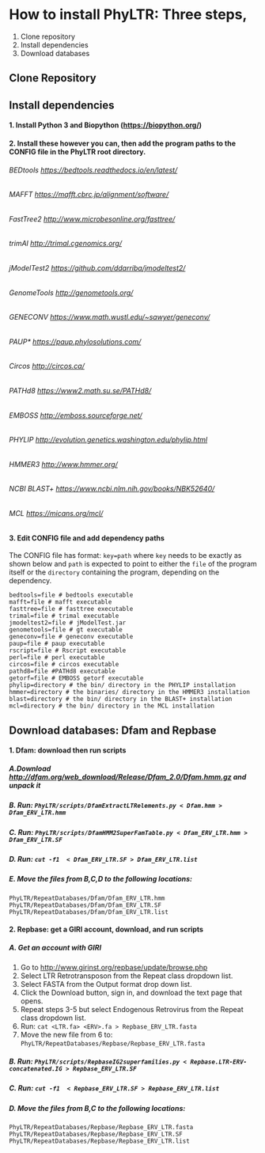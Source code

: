 # How to install PhyLTR: Three steps,

1. Clone repository
2. Install dependencies
3. Download databases

## Clone Repository

## Install dependencies

#### 1. Install Python 3 and Biopython (https://biopython.org/)

#### 2. Install these however you can, then add the program paths to the CONFIG file in the PhyLTR root directory.

###### BEDtools	https://bedtools.readthedocs.io/en/latest/
###### MAFFT		https://mafft.cbrc.jp/alignment/software/
###### FastTree2	http://www.microbesonline.org/fasttree/
###### trimAl		http://trimal.cgenomics.org/
###### jModelTest2	https://github.com/ddarriba/jmodeltest2/
###### GenomeTools	http://genometools.org/
###### GENECONV	https://www.math.wustl.edu/~sawyer/geneconv/
###### PAUP*		https://paup.phylosolutions.com/
###### Circos		http://circos.ca/
###### PATHd8		https://www2.math.su.se/PATHd8/
###### EMBOSS		http://emboss.sourceforge.net/
###### PHYLIP		http://evolution.genetics.washington.edu/phylip.html
###### HMMER3		http://www.hmmer.org/
###### NCBI BLAST+	https://www.ncbi.nlm.nih.gov/books/NBK52640/
###### MCL		https://micans.org/mcl/

#### 3. Edit CONFIG file and add dependency paths

The CONFIG file has format: `key=path` where `key` needs to be exactly as shown below and `path` is expected to point to either the `file` of the program itself or the `directory` containing the program, depending on the dependency.

```
bedtools=file # bedtools executable
mafft=file # mafft executable
fasttree=file # fasttree executable
trimal=file # trimal executable
jmodeltest2=file # jModelTest.jar
genometools=file # gt executable
geneconv=file # geneconv executable
paup=file # paup executable
rscript=file # Rscript executable
perl=file # perl executable
circos=file # circos executable
pathd8=file #PATHd8 executable
getorf=file # EMBOSS getorf executable
phylip=directory # the bin/ directory in the PHYLIP installation
hmmer=directory # the binaries/ directory in the HMMER3 installation
blast=directory # the bin/ directory in the BLAST+ installation
mcl=directory # the bin/ directory in the MCL installation
```

## Download databases: Dfam and Repbase

#### 1. Dfam: download then run scripts

##### A.Download http://dfam.org/web_download/Release/Dfam_2.0/Dfam.hmm.gz and unpack it

##### B. Run: `PhyLTR/scripts/DfamExtractLTRelements.py < Dfam.hmm > Dfam_ERV_LTR.hmm`

##### C. Run: `PhyLTR/scripts/DfamHMM2SuperFamTable.py < Dfam_ERV_LTR.hmm > Dfam_ERV_LTR.SF`

##### D. Run: `cut -f1  < Dfam_ERV_LTR.SF > Dfam_ERV_LTR.list`

##### E. Move the files from B,C,D to the following locations:
```
PhyLTR/RepeatDatabases/Dfam/Dfam_ERV_LTR.hmm
PhyLTR/RepeatDatabases/Dfam/Dfam_ERV_LTR.SF
PhyLTR/RepeatDatabases/Dfam/Dfam_ERV_LTR.list
```

#### 2. Repbase: get a GIRI account, download, and run scripts

##### A. Get an account with GIRI
1. Go to http://www.girinst.org/repbase/update/browse.php
2. Select LTR Retrotransposon from the Repeat class dropdown list.
3. Select FASTA from the Output format drop down list.
4. Click the Download button, sign in, and download the text page that opens.
5. Repeat steps 3-5 but select Endogenous Retrovirus from the Repeat class dropdown list.
6. Run: `cat <LTR.fa> <ERV>.fa > Repbase_ERV_LTR.fasta`
7. Move the new file from 6 to: `PhyLTR/RepeatDatabases/Repbase/Repbase_ERV_LTR.fasta`

##### B. Run: `PhyLTR/scripts/RepbaseIG2superfamilies.py < Repbase.LTR-ERV-concatenated.IG > Repbase_ERV_LTR.SF`

##### C. Run: `cut -f1  < Repbase_ERV_LTR.SF > Repbase_ERV_LTR.list`

##### D. Move the files from B,C to the following locations:
```
PhyLTR/RepeatDatabases/Repbase/Repbase_ERV_LTR.fasta
PhyLTR/RepeatDatabases/Repbase/Repbase_ERV_LTR.SF
PhyLTR/RepeatDatabases/Repbase/Repbase_ERV_LTR.list
```
